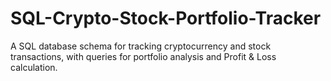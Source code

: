# SQL-Crypto-Stock-Portfolio-Tracker
A SQL database schema for tracking cryptocurrency and stock transactions, with queries for portfolio analysis and Profit &amp; Loss calculation.

